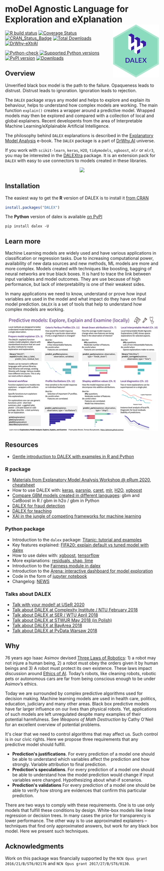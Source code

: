 # moDel Agnostic Language for Exploration and eXplanation <img src="man/figures/logo.png" align="right" width="150"/>

[![R build status](https://github.com/ModelOriented/DALEX/workflows/R-CMD-check/badge.svg)](https://github.com/ModelOriented/DALEX/actions?query=workflow%3AR-CMD-check)
[![Coverage
Status](https://img.shields.io/codecov/c/github/ModelOriented/DALEX/master.svg)](https://codecov.io/github/ModelOriented/DALEX?branch=master)
[![CRAN_Status_Badge](http://www.r-pkg.org/badges/version/DALEX)](https://cran.r-project.org/package=DALEX)
[![Total Downloads](http://cranlogs.r-pkg.org/badges/grand-total/DALEX?color=orange)](http://cranlogs.r-pkg.org/badges/grand-total/DALEX)
[![DrWhy-eXtrAI](https://img.shields.io/badge/DrWhy-BackBone-373589)](http://drwhy.ai/#BackBone)

[![Python-check](https://github.com/ModelOriented/DALEX/workflows/Python-check/badge.svg)](https://github.com/ModelOriented/DALEX/actions?query=workflow%3APython-check)
[![Supported Python versions](https://img.shields.io/pypi/pyversions/dalex.svg)](https://pypi.org/project/dalex/)
[![PyPI version](https://badge.fury.io/py/dalex.svg)](https://badge.fury.io/py/dalex)
[![Downloads](https://pepy.tech/badge/dalex)](https://pepy.tech/project/dalex)


## Overview

Unverified black box model is the path to the failure. Opaqueness leads to distrust. Distrust leads to ignoration. Ignoration leads to rejection.

The `DALEX` package xrays any model and helps to explore and explain its behaviour, helps to understand how complex models are working. The main function `explain()` creates a wrapper around a predictive model. Wrapped models may then be explored and compared with a collection of local and global explainers. Recent developents from the area of Interpretable Machine Learning/eXplainable Artificial Intelligence.

The philosophy behind `DALEX` explanations is described in the [Explanatory Model Analysis](https://pbiecek.github.io/ema/) e-book. The `DALEX` package is a part of [DrWhy.AI](http://DrWhy.AI) universe.

If you work with `scikit-learn`, `keras`, `H2O`, `tidymodels`, `xgboost`, `mlr` or `mlr3`, you may be interested in the [DALEXtra](https://github.com/ModelOriented/DALEXtra) package. It is an extension pack for `DALEX` with easy to use connectors to models created in these libraries.

<p align="center">
<a href="https://pbiecek.github.io/ema/introduction.html#bookstructure"><img src="https://github.com/ModelOriented/DALEX/raw/master/misc/DALEXpiramide.png" width="800"/></a>
</p>

## Installation

The easiest way to get the **R** version of DALEX is to install it [from CRAN](https://cran.r-project.org/package=DALEX)

```r
install.packages("DALEX")
```

The **Python** version of dalex is available [on PyPI](https://pypi.org/project/dalex/)

```console
pip install dalex -U
```

## Learn more

Machine Learning models are widely used and have various applications in classification or regression tasks. Due to increasing computational power, availability of new data sources and new methods, ML models are more and more complex. Models created with techniques like boosting, bagging of neural networks are true black boxes. It is hard to trace the link between input variables and model outcomes. They are use because of high performance, but lack of interpretability is one of their weakest sides.

In many applications we need to know, understand or prove how input variables are used in the model and what impact do they have on final model prediction. `DALEX` is a set of tools that help to understand how complex models are working.

<p align="center">
<a href="https://github.com/ModelOriented/DALEX/raw/master/misc/cheatsheet_local_explainers.png"><img src="https://github.com/ModelOriented/DALEX/raw/master/misc/cheatsheet_local_explainers.png" width="500"/></a>
</p>

## Resources

* [Gentle introduction to DALEX with examples in R and Python](https://pbiecek.github.io/ema/)

### R package

* [Materials from Explanatory Model Analysis Workshop @ eRum 2020](https://github.com/pbiecek/XAIatERUM2020), [cheatsheet](https://github.com/pbiecek/XAIatERUM2020/blob/master/Cheatsheet.pdf)
* How to use DALEX with: [keras](https://rawgit.com/pbiecek/DALEX_docs/master/vignettes/DALEX_and_keras.html), [parsnip](https://raw.githack.com/pbiecek/DALEX_docs/master/vignettes/DALEX_parsnip.html), [caret](https://raw.githack.com/pbiecek/DALEX_docs/master/vignettes/DALEX_caret.html), [mlr](https://raw.githack.com/pbiecek/DALEX_docs/master/vignettes/DALEX_mlr.html), [H2O](https://raw.githack.com/pbiecek/DALEX_docs/master/vignettes/DALEX_h2o.html), [xgboost](https://raw.githack.com/pbiecek/DALEX_docs/master/vignettes/DALEX_and_xgboost.html)
* [Compare GBM models created in different languages](https://raw.githack.com/pbiecek/DALEX_docs/master/vignettes/Multilanguages_comparision.html): gbm and CatBoost in R / gbm in h2o / gbm in Python
* [DALEX for fraud detection](https://rawgit.com/pbiecek/DALEX_docs/master/vignettes/DALEXverse%20and%20fraud%20detection.html)
* [DALEX for teaching](https://raw.githack.com/pbiecek/DALEX_docs/master/vignettes/DALEX_teaching.html)
* [XAI in the jungle of competing frameworks for machine learning](https://medium.com/@ModelOriented/xai-in-the-jungle-of-competing-frameworks-for-machine-learning-fa6e96a99644)

### Python package

* Introduction to the `dalex` package: [Titanic: tutorial and examples](https://dalex.drwhy.ai/python-dalex-titanic.html)
* Key features explained: [FIFA20: explain default vs tuned model with dalex](https://dalex.drwhy.ai/python-dalex-fifa.html)
* How to use dalex with: [xgboost](https://dalex.drwhy.ai/python-dalex-xgboost.html), [tensorflow](https://dalex.drwhy.ai/python-dalex-tensorflow.html)
* More explanations: [residuals, shap, lime](https://dalex.drwhy.ai/python-dalex-new.html)
* Introduction to the [Fairness module in dalex](https://dalex.drwhy.ai/python-dalex-fairness.html)
* Introduction to the [Arena: interactive dashboard for model exploration](https://dalex.drwhy.ai/python-dalex-arena.html)
* Code in the form of [jupyter notebook](https://github.com/ModelOriented/DALEX-docs/tree/master/jupyter-notebooks)
* Changelog: [NEWS](https://github.com/ModelOriented/DALEX/blob/master/python/dalex/NEWS.md)

### Talks about DALEX

* [Talk with your model! at USeR 2020](https://www.youtube.com/watch?v=9WWn5ew8D8o)
* [Talk about DALEX at Complexity Institute / NTU February 2018](https://github.com/pbiecek/Talks/blob/master/2018/DALEX_at_NTU_2018.pdf)
* [Talk about DALEX at SER / WTU April 2018](https://github.com/pbiecek/Talks/blob/master/2018/SER_DALEX.pdf)
* [Talk about DALEX at STWUR May 2018 (in Polish)](https://github.com/STWUR/eRementarz-29-05-2018)
* [Talk about DALEX at BayArea 2018](https://github.com/pbiecek/Talks/blob/master/2018/DALEX_BayArea.pdf)
* [Talk about DALEX at PyData Warsaw 2018](https://github.com/pbiecek/Talks/blob/master/2018/DALEX_PyDataWarsaw2018.pdf)


## Why

76 years ago Isaac Asimov devised [Three Laws of Robotics](https://en.wikipedia.org/wiki/Three_Laws_of_Robotics): 1) a robot may not injure a human being, 2) a robot must obey the orders given it by human beings and 3) A robot must protect its own existence. These laws impact discussion around [Ethics of AI](https://en.wikipedia.org/wiki/Ethics_of_artificial_intelligence). Today’s robots, like cleaning robots, robotic pets or autonomous cars are far from being conscious enough to be under Asimov’s ethics.

Today we are surrounded by complex predictive algorithms used for decision making. Machine learning models are used in health care, politics, education, judiciary and many other areas. Black box predictive models have far larger influence on our lives than physical robots. Yet, applications of such models are left unregulated despite many examples of their potential harmfulness. See *Weapons of Math Destruction* by Cathy O'Neil for an excellent overview of potential problems.

It's clear that we need to control algorithms that may affect us. Such control is in our civic rights. Here we propose three requirements that any predictive model should fulfill.

-	**Prediction's justifications**. For every prediction of a model one should be able to understand which variables affect the prediction and how strongly. Variable attribution to final prediction.
-	**Prediction's speculations**. For every prediction of a model one should be able to understand how the model prediction would change if input variables were changed. Hypothesizing about what-if scenarios.
-	**Prediction's validations** For every prediction of a model one should be able to verify how strong are evidences that confirm this particular prediction.

There are two ways to comply with these requirements.
One is to use only models that fulfill these conditions by design. White-box models like linear regression or decision trees. In many cases the price for transparency is lower performance.
The other way is to use approximated explainers – techniques that find only approximated answers, but work for any black box model. Here we present such techniques.


## Acknowledgments

Work on this package was financially supported by the `NCN Opus grant 2016/21/B/ST6/02176` and `NCN Opus grant 2017/27/B/ST6/0130`.
